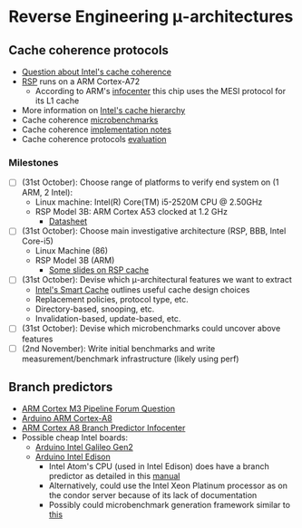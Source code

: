 # Reverse Engineering μ-architectures
## Cache coherence protocols
- [Question about Intel's cache coherence](https://software.intel.com/en-us/forums/intel-moderncode-for-parallel-architectures/topic/777852)
- [RSP](https://www.raspberrypi.org/products/raspberry-pi-4-model-b/specifications/) runs on a ARM Cortex-A72
  - According to ARM's [infocenter](http://infocenter.arm.com/help/index.jsp?topic=/com.arm.doc.100095_0003_06_en/Chunk905102933.html) this chip uses the MESI protocol for its L1 cache
- More information on [Intel's cache hierarchy](https://stackoverflow.com/questions/28891349/how-are-the-modern-intel-cpu-l3-caches-organized)
- Cache coherence [microbenchmarks](https://pdfs.semanticscholar.org/1d32/09cc498254eac8fc1fea0afd8a4d285b0be9.pdf)
- Cache coherence [implementation notes](http://lastweek.io/notes/cache_coherence/)
- Cache coherence protocols [evaluation](https://dl.acm.org/citation.cfm?id=6514)

### Milestones
- [ ] (31st October): Choose range of platforms to verify end system on (1 ARM, 2 Intel):
    * Linux machine: Intel(R) Core(TM) i5-2520M CPU @ 2.50GHz
    * RSP Model 3B: ARM Cortex A53 clocked at 1.2 GHz
       * [Datasheet](http://infocenter.arm.com/help/topic/com.arm.doc.ddi0500d/DDI0500D_cortex_a53_r0p2_trm.pdf)
- [ ] (31st October): Choose main investigative architecture (RSP, BBB, Intel Core-i5)
    * Linux Machine (86)
    * RSP Model 3B (ARM)
       * [Some slides on RSP cache](https://cseweb.ucsd.edu/classes/wi17/cse237A-a/handouts/03.mem.pdf)
- [ ] (31st October): Devise which μ-architectural features we want to extract
  - [Intel's Smart Cache](https://software.intel.com/en-us/articles/software-techniques-for-shared-cache-multi-core-systems/?wapkw=smart+cache) outlines useful cache design choices
  - Replacement policies, protocol type, etc.
  - Directory-based, snooping, etc.
  - Invalidation-based, update-based, etc.
- [ ] (31st October): Devise which microbenchmarks could uncover above features
- [ ] (2nd November): Write initial benchmarks and write measurement/benchmark infrastructure (likely using perf)

## Branch predictors
- [ARM Cortex M3 Pipeline Forum Question](https://community.arm.com/developer/ip-products/processors/f/cortex-m-forum/3190/cortex-m3-pipeline-stages-branch-prediction)
- [Arduino ARM Cortex-A8](https://www.arduino.cc/en/Main/ArduinoBoardTre)
- [ARM Cortex A8 Branch Predictor Infocenter](http://infocenter.arm.com/help/index.jsp?topic=/com.arm.doc.ddi0337e/CACDJFCF.html#)
- Possible cheap Intel boards:
  - [Arduino Intel Galileo Gen2](https://www.arduino.cc/en/ArduinoCertified/IntelGalileoGen2)
  - [Arduino Intel Edison](https://www.arduino.cc/en/ArduinoCertified/IntelEdison)
    - Intel Atom's CPU (used in Intel Edison) does have a branch predictor as detailed in this [manual](https://www.intel.com/content/dam/www/public/us/en/documents/manuals/64-ia-32-architectures-optimization-manual.pdf)
    - Alternatively, could use the Intel Xeon Platinum processor as on the condor server because of its lack of documentation
    - Possibly could microbenchmark generation framework similar to [this](https://ieeexplore.ieee.org/abstract/document/7818338/)
